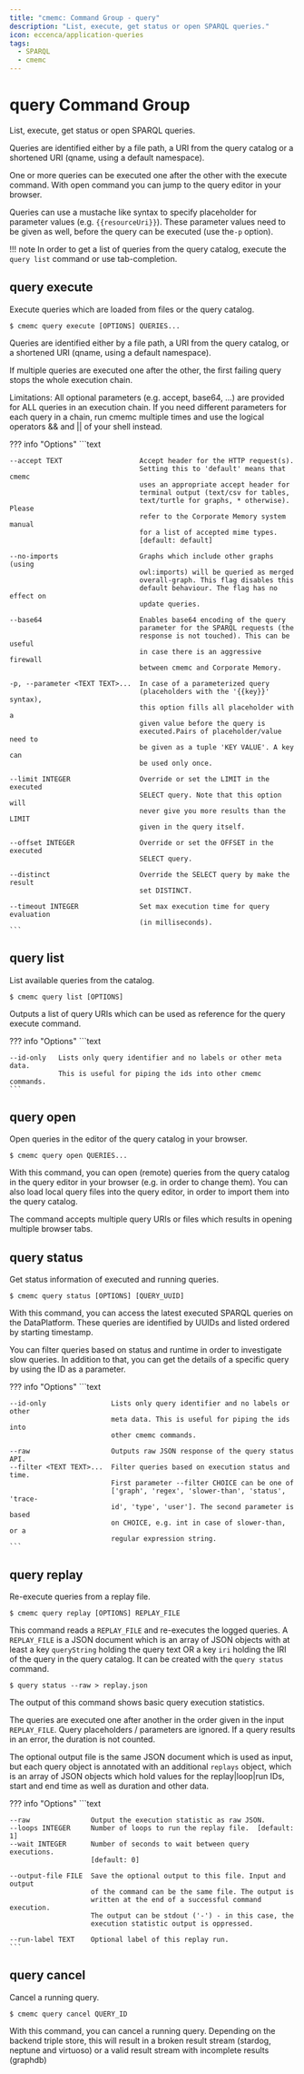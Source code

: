 ```yaml
---
title: "cmemc: Command Group - query"
description: "List, execute, get status or open SPARQL queries."
icon: eccenca/application-queries
tags:
  - SPARQL
  - cmemc
---
```

# query Command Group
<!-- This file was generated - DO NOT CHANGE IT MANUALLY -->

List, execute, get status or open SPARQL queries.

Queries are identified either by a file path, a URI from the query catalog or a shortened URI (qname, using a default namespace).

One or more queries can be executed one after the other with the execute command. With open command you can jump to the query editor in your browser.

Queries can use a mustache like syntax to specify placeholder for parameter values (e.g. `{{resourceUri}}`). These parameter values need to be given as well, before the query can be executed (use the`-p` option).

!!! note
    In order to get a list of queries from the query catalog, execute the `query list` command or use tab-completion.



## query execute

Execute queries which are loaded from files or the query catalog.

```shell-session title="Usage"
$ cmemc query execute [OPTIONS] QUERIES...
```




Queries are identified either by a file path, a URI from the query catalog, or a shortened URI (qname, using a default namespace).

If multiple queries are executed one after the other, the first failing query stops the whole execution chain.

Limitations: All optional parameters (e.g. accept, base64, ...) are provided for ALL queries in an execution chain. If you need different parameters for each query in a chain, run cmemc multiple times and use the logical operators && and || of your shell instead.



??? info "Options"
    ```text

    --accept TEXT                   Accept header for the HTTP request(s).
                                    Setting this to 'default' means that cmemc
                                    uses an appropriate accept header for
                                    terminal output (text/csv for tables,
                                    text/turtle for graphs, * otherwise). Please
                                    refer to the Corporate Memory system manual
                                    for a list of accepted mime types.
                                    [default: default]
  
    --no-imports                    Graphs which include other graphs (using
                                    owl:imports) will be queried as merged
                                    overall-graph. This flag disables this
                                    default behaviour. The flag has no effect on
                                    update queries.
  
    --base64                        Enables base64 encoding of the query
                                    parameter for the SPARQL requests (the
                                    response is not touched). This can be useful
                                    in case there is an aggressive firewall
                                    between cmemc and Corporate Memory.
  
    -p, --parameter <TEXT TEXT>...  In case of a parameterized query
                                    (placeholders with the '{{key}}' syntax),
                                    this option fills all placeholder with a
                                    given value before the query is
                                    executed.Pairs of placeholder/value need to
                                    be given as a tuple 'KEY VALUE'. A key can
                                    be used only once.
  
    --limit INTEGER                 Override or set the LIMIT in the executed
                                    SELECT query. Note that this option will
                                    never give you more results than the LIMIT
                                    given in the query itself.
  
    --offset INTEGER                Override or set the OFFSET in the executed
                                    SELECT query.
  
    --distinct                      Override the SELECT query by make the result
                                    set DISTINCT.
  
    --timeout INTEGER               Set max execution time for query evaluation
                                    (in milliseconds).
    ```

## query list

List available queries from the catalog.

```shell-session title="Usage"
$ cmemc query list [OPTIONS]
```




Outputs a list of query URIs which can be used as reference for the query execute command.



??? info "Options"
    ```text

    --id-only   Lists only query identifier and no labels or other meta data.
                This is useful for piping the ids into other cmemc commands.
    ```

## query open

Open queries in the editor of the query catalog in your browser.

```shell-session title="Usage"
$ cmemc query open QUERIES...
```




With this command, you can open (remote) queries from the query catalog in the query editor in your browser (e.g. in order to change them). You can also load local query files into the query editor, in order to import them into the query catalog.

The command accepts multiple query URIs or files which results in opening multiple browser tabs.



## query status

Get status information of executed and running queries.

```shell-session title="Usage"
$ cmemc query status [OPTIONS] [QUERY_UUID]
```




With this command, you can access the latest executed SPARQL queries on the DataPlatform. These queries are identified by UUIDs and listed ordered by starting timestamp.

You can filter queries based on status and runtime in order to investigate slow queries. In addition to that, you can get the details of a specific query by using the ID as a parameter.



??? info "Options"
    ```text

    --id-only                Lists only query identifier and no labels or other
                             meta data. This is useful for piping the ids into
                             other cmemc commands.
  
    --raw                    Outputs raw JSON response of the query status API.
    --filter <TEXT TEXT>...  Filter queries based on execution status and time.
                             First parameter --filter CHOICE can be one of
                             ['graph', 'regex', 'slower-than', 'status', 'trace-
                             id', 'type', 'user']. The second parameter is based
                             on CHOICE, e.g. int in case of slower-than, or a
                             regular expression string.
    ```

## query replay

Re-execute queries from a replay file.

```shell-session title="Usage"
$ cmemc query replay [OPTIONS] REPLAY_FILE
```




This command reads a `REPLAY_FILE` and re-executes the logged queries. A `REPLAY_FILE` is a JSON document which is an array of JSON objects with at least a key `queryString` holding the query text OR a key `iri` holding the IRI of the query in the query catalog. It can be created with the `query status` command.

```shell-session title="Example"
$ query status --raw > replay.json
```


The output of this command shows basic query execution statistics.

The queries are executed one after another in the order given in the input `REPLAY_FILE`. Query placeholders / parameters are ignored. If a query results in an error, the duration is not counted.

The optional output file is the same JSON document which is used as input, but each query object is annotated with an additional `replays` object, which is an array of JSON objects which hold values for the replay|loop|run IDs, start and end time as well as duration and other data.



??? info "Options"
    ```text

    --raw               Output the execution statistic as raw JSON.
    --loops INTEGER     Number of loops to run the replay file.  [default: 1]
    --wait INTEGER      Number of seconds to wait between query executions.
                        [default: 0]
  
    --output-file FILE  Save the optional output to this file. Input and output
                        of the command can be the same file. The output is
                        written at the end of a successful command execution.
                        The output can be stdout ('-') - in this case, the
                        execution statistic output is oppressed.
  
    --run-label TEXT    Optional label of this replay run.
    ```

## query cancel

Cancel a running query.

```shell-session title="Usage"
$ cmemc query cancel QUERY_ID
```




With this command, you can cancel a running query. Depending on the backend triple store, this will result in a broken result stream (stardog, neptune and virtuoso) or a valid result stream with incomplete results (graphdb)



